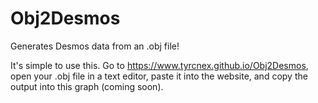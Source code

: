 # Obj2Desmos
Generates Desmos data from an .obj file!

It's simple to use this. Go to https://www.tyrcnex.github.io/Obj2Desmos, open your .obj file in a text editor, paste it into the website, and copy the output into this graph (coming soon).
